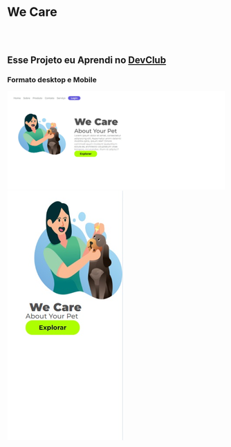 <h1>We Care</h1>
<br>
<br>
<h2>Esse Projeto eu Aprendi no <a href="https://rodolfomori.com.br/devclub/"target="_blank">DevClub</a> </h2>
<h3>Formato desktop e Mobile</h3>

<img src="https://github.com/Verneloira/We-care/blob/master/assets/Wecare%20desktop.jpg?raw=true" />
<img src="https://github.com/Verneloira/We-care/blob/master/assets/We%20care%20mobile.jpg?raw=true" />
